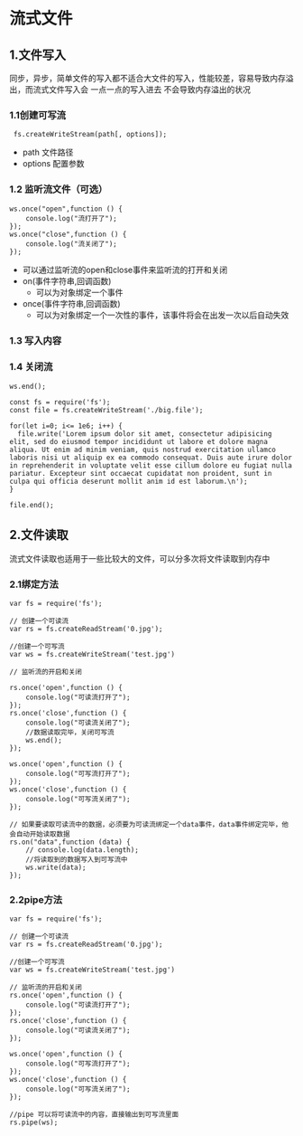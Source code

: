 # 流式文件
## 1.文件写入
同步，异步，简单文件的写入都不适合大文件的写入，性能较差，容易导致内存溢出，而流式文件写入会 一点一点的写入进去 不会导致内存溢出的状况
### 1.1创建可写流
```
 fs.createWriteStream(path[, options]);
```
- path 文件路径
- options 配置参数
### 1.2 监听流文件（可选）
```
ws.once("open",function () {
    console.log("流打开了");
});
ws.once("close",function () {
    console.log("流关闭了");
});

```
- 可以通过监听流的open和close事件来监听流的打开和关闭
- on(事件字符串,回调函数)
    - 可以为对象绑定一个事件
- once(事件字符串,回调函数)
    - 可以为对象绑定一个一次性的事件，该事件将会在出发一次以后自动失效
### 1.3 写入内容
### 1.4 关闭流
```
ws.end();

```
```
const fs = require('fs');
const file = fs.createWriteStream('./big.file');

for(let i=0; i<= 1e6; i++) {
  file.write('Lorem ipsum dolor sit amet, consectetur adipisicing elit, sed do eiusmod tempor incididunt ut labore et dolore magna aliqua. Ut enim ad minim veniam, quis nostrud exercitation ullamco laboris nisi ut aliquip ex ea commodo consequat. Duis aute irure dolor in reprehenderit in voluptate velit esse cillum dolore eu fugiat nulla pariatur. Excepteur sint occaecat cupidatat non proident, sunt in culpa qui officia deserunt mollit anim id est laborum.\n');
}

file.end();
```
## 2.文件读取
流式文件读取也适用于一些比较大的文件，可以分多次将文件读取到内存中
### 2.1绑定方法
```
var fs = require('fs');

// 创建一个可读流
var rs = fs.createReadStream('0.jpg');

//创建一个可写流
var ws = fs.createWriteStream('test.jpg')

// 监听流的开启和关闭

rs.once('open',function () {
    console.log("可读流打开了");
});
rs.once('close',function () {
    console.log("可读流关闭了");
    //数据读取完毕，关闭可写流
    ws.end();
});

ws.once('open',function () {
    console.log("可写流打开了");
});
ws.once('close',function () {
    console.log("可写流关闭了");
});

// 如果要读取可读流中的数据，必须要为可读流绑定一个data事件，data事件绑定完毕，他会自动开始读取数据
rs.on("data",function (data) {
    // console.log(data.length);
    //将读取到的数据写入到可写流中
    ws.write(data);
});

```
### 2.2pipe方法
```
var fs = require('fs');

// 创建一个可读流
var rs = fs.createReadStream('0.jpg');

//创建一个可写流
var ws = fs.createWriteStream('test.jpg')

// 监听流的开启和关闭
rs.once('open',function () {
    console.log("可读流打开了");
});
rs.once('close',function () {
    console.log("可读流关闭了");
});

ws.once('open',function () {
    console.log("可写流打开了");
});
ws.once('close',function () {
    console.log("可写流关闭了");
});

//pipe 可以将可读流中的内容，直接输出到可写流里面
rs.pipe(ws);


```